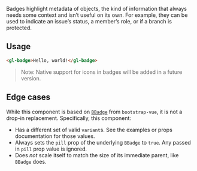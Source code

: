 Badges highlight metadata of objects, the kind of information that always needs
some context and isn’t useful on its own. For example, they can be used to
indicate an issue’s status, a member’s role, or if a branch is protected.

## Usage

```html
<gl-badge>Hello, world!</gl-badge>
```

> Note: Native support for icons in badges will be added in a future version.

## Edge cases

While this component is based on
[`BBadge`](https://bootstrap-vue.org/docs/components/badge) from
`bootstrap-vue`, it is not a drop-in replacement. Specifically, this component:

 - Has a different set of valid `variant`s. See the examples or props
   documentation for those values.
 - Always sets the `pill` prop of the underlying `BBadge` to `true`. Any passed
   in `pill` prop value is ignored.
 - Does _not_ scale itself to match the size of its immediate parent, like
   `BBadge` does.
